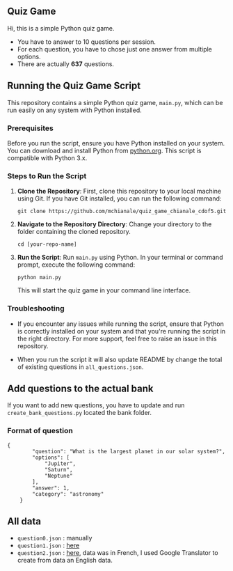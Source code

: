 ## Quiz Game
Hi, this is a simple Python quiz game.
- You have to answer to 10 questions per session.
- For each question, you have to chose just one answer from multiple options.
- There are actually **637** questions.

## Running the Quiz Game Script

This repository contains a simple Python quiz game, `main.py`, which can be run easily on any system with Python installed.

### Prerequisites

Before you run the script, ensure you have Python installed on your system. You can download and install Python from [python.org](https://www.python.org/downloads/). This script is compatible with Python 3.x.

### Steps to Run the Script

1. **Clone the Repository**: First, clone this repository to your local machine using Git. If you have Git installed, you can run the following command:

   ```
   git clone https://github.com/mchianale/quiz_game_chianale_cdof5.git
   ```

2. **Navigate to the Repository Directory**: Change your directory to the folder containing the cloned repository.

   ```
   cd [your-repo-name]
   ```

3. **Run the Script**: Run `main.py` using Python. In your terminal or command prompt, execute the following command:

   ```
   python main.py
   ```

   This will start the quiz game in your command line interface.

### Troubleshooting

- If you encounter any issues while running the script, ensure that Python is correctly installed on your system and that you're running the script in the right directory. For more support, feel free to raise an issue in this repository.

- When you run the script it will also update README by change the total of existing questions in `all_questions.json`.

## Add questions to the actual bank

If you want to add new questions, you have to update and run `create_bank_questions.py` located the bank folder.

### Format of question

```
{
        "question": "What is the largest planet in our solar system?",
        "options": [
            "Jupiter",
            "Saturn",
            "Neptune"
        ],
        "answer": 1,
        "category": "astronomy"
    }
```



## All data

 - `question0.json` : manually
 - `question1.json` : [here](https://gist.github.com/cmota/f7919cd962a061126effb2d7118bec72)
 - `question2.json` : [here](https://github.com/Eromnoj/quizAPI/blob/main/quiz.json), data was in French, I used Google Translator to create from data an English data.
 
